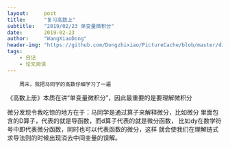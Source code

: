 ```yaml
---
layout:     post
title:      "复习高数上"
subtitle:   "2019/02/23 单变量微积分"
date:       2019-02-23
author:     "WangXiaoDong"
header-img: "https://github.com/Dongzhixiao/PictureCache/blob/master/diaryPic/20190223.jpg?raw=true"
tags:
    - 日记
    - 论文阅读
---
```



```
    周末，我把马同学的高数仔细学习了一遍
```

《高数上册》本质在讲“单变量微积分”，因此最重要的是要理解微积分

微分发现令我吃惊的地方在于：马同学是通过算子来解释微分，比如微分
里面包含的D算子，代表的就是导函数，而d算子代表的就是微分函数，
比如dy在数学符号中即代表微分函数，同时也可以代表函数的微分，这样
就会使我们在理解链式求导法则的时候出现消去中间变量的误解。

